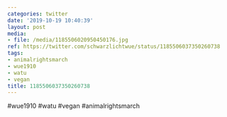 ```yaml
---
categories: twitter
date: '2019-10-19 10:40:39'
layout: post
media:
- file: /media/1185506020950450176.jpg
ref: https://twitter.com/schwarzlichtwue/status/1185506037350260738
tags:
- animalrightsmarch
- wue1910
- watu
- vegan
title: 1185506037350260738
---
```

#wue1910 #watu #vegan #animalrightsmarch  